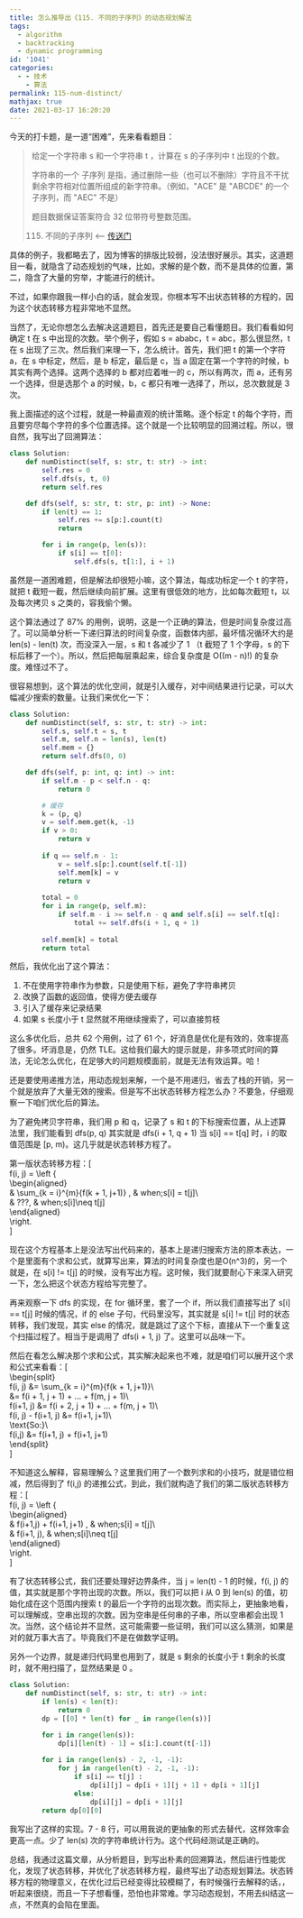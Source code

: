 ```yaml
---
title: 怎么推导出《115. 不同的子序列》的动态规划解法
tags:
  - algorithm
  - backtracking
  - dynamic programming
id: '1041'
categories:
  - - 技术
    - 算法
permalink: 115-num-distinct/
mathjax: true
date: 2021-03-17 16:20:20
---
```


今天的打卡题，是一道“困难”，先来看看题目：

> 给定一个字符串 s 和一个字符串 t ，计算在 s 的子序列中 t 出现的个数。
> 
> 字符串的一个 子序列 是指，通过删除一些（也可以不删除）字符且不干扰剩余字符相对位置所组成的新字符串。（例如，"ACE" 是 "ABCDE" 的一个子序列，而 "AEC" 不是）
> 
> 题目数据保证答案符合 32 位带符号整数范围。
> 
> 115. 不同的子序列 <-- [传送门](https://leetcode-cn.com/problems/distinct-subsequences)

具体的例子，我都略去了，因为博客的排版比较弱，没法很好展示。其实，这道题目一看，就隐含了动态规划的气味，比如，求解的是个数，而不是具体的位置，第二，隐含了大量的穷举，才能进行的统计。

不过，如果你跟我一样小白的话，就会发现，你根本写不出状态转移的方程的，因为这个状态转移方程非常地不显然。

当然了，无论你想怎么去解决这道题目，首先还是要自己看懂题目。我们看看如何确定 t 在 s 中出现的次数。举个例子，假如 s = ababc，t = abc，那么很显然，t 在 s 出现了三次。然后我们来理一下，怎么统计。首先，我们把 t 的第一个字符 a，在 s 中标定，然后，是 b 标定，最后是 c，当 a 固定在第一个字符的时候，b 其实有两个选择。这两个选择的 b 都对应着唯一的 c，所以有两次，而 a，还有另一个选择，但是选那个 a 的时候，b，c 都只有唯一选择了，所以，总次数就是 3 次。

我上面描述的这个过程，就是一种最直观的统计策略。逐个标定 t 的每个字符，而且要穷尽每个字符的多个位置选择。这个就是一个比较明显的回溯过程。所以，很自然，我写出了回溯算法：

```python
class Solution:
    def numDistinct(self, s: str, t: str) -> int:
        self.res = 0
        self.dfs(s, t, 0)
        return self.res

    def dfs(self, s: str, t: str, p: int) -> None:
        if len(t) == 1:
            self.res += s[p:].count(t)
            return

        for i in range(p, len(s)):
            if s[i] == t[0]:
                self.dfs(s, t[1:], i + 1)
```

虽然是一道困难题，但是解法却很短小嘛，这个算法，每成功标定一个 t 的字符，就把 t 截短一截，然后继续向前扩展。这里有很低效的地方，比如每次截短 t，以及每次拷贝 s 之类的，容我偷个懒。

这个算法通过了 87% 的用例，说明，这是一个正确的算法，但是时间复杂度过高了。可以简单分析一下递归算法的时间复杂度，函数体内部，最坏情况循环大约是 len(s) - len(t) 次，而没深入一层，s 和 t 各减少了 1 （t 截短了 1 个字母，s 的下标后移了一个）。所以，然后把每层乘起来，综合复杂度是 O((m - n)!) 的复杂度。难怪过不了。

很容易想到，这个算法的优化空间，就是引入缓存，对中间结果进行记录，可以大幅减少搜索的数量。让我们来优化一下：

```python
class Solution:
    def numDistinct(self, s: str, t: str) -> int:
        self.s, self.t = s, t
        self.m, self.n = len(s), len(t)
        self.mem = {}
        return self.dfs(0, 0)

    def dfs(self, p: int, q: int) -> int:
        if self.m - p < self.n - q:
            return 0

        # 缓存
        k = (p, q)
        v = self.mem.get(k, -1)
        if v > 0:
            return v
        
        if q == self.n - 1:
            v = self.s[p:].count(self.t[-1])
            self.mem[k] = v
            return v
        
        total = 0
        for i in range(p, self.m):
            if self.m - i >= self.n - q and self.s[i] == self.t[q]:
                total += self.dfs(i + 1, q + 1)
        
        self.mem[k] = total
        return total
```

然后，我优化出了这个算法：

1.  不在使用字符串作为参数，只是使用下标，避免了字符串拷贝
2.  改换了函数的返回值，使得方便去缓存
3.  引入了缓存来记录结果
4.  如果 s 长度小于 t 显然就不用继续搜索了，可以直接剪枝

这么多优化后，总共 62 个用例，过了 61 个，好消息是优化是有效的，效率提高了很多。坏消息是，仍然 TLE。这给我们最大的提示就是，非多项式时间的算法，无论怎么优化，在足够大的问题规模面前，就是无法有效运算。哈！

还是要使用递推方法，用动态规划来解，一个是不用递归，省去了栈的开销，另一个就是放弃了大量无效的搜索。但是写不出状态转移方程怎么办？不要急，仔细观察一下咱们优化后的算法。

为了避免拷贝字符串，我们用 p 和 q，记录了 s 和 t 的下标搜索位置，从上述算法里，我们能看到 dfs(p, q) 其实就是 dfs(i + 1, q + 1) 当 s[i] == t[q] 时，i 的取值范围是 [p, m)。这几乎就是状态转移方程了。

第一版状态转移方程：\[  
f(i, j) = \left \{  
\begin{aligned}  
& \sum_{k = i}^{m}{f(k + 1, j+1)} , & when\;s[i] = t[j]\\  
& ???, & when\;s[i]\neq t[j]  
\end{aligned}  
\right.  
\]

现在这个方程基本上是没法写出代码来的，基本上是递归搜索方法的原本表达，一个是里面有个求和公式，就算写出来，算法的时间复杂度也是O(n^3)的，另一个就是，在 s[i] != t[j] 的时候，没有写出方程。这时候，我们就要耐心下来深入研究一下，怎么把这个状态方程给写完整了。

再来观察一下 dfs 的实现，在 for 循环里，套了一个 if，所以我们直接写出了 s[i] == t[j] 时候的情况，if 的 else 子句，代码里没写，其实就是 s[i] != t[j] 时的状态转移，我们发现，其实 else 的情况，就是跳过了这个下标，直接从下一个重复这个扫描过程了。相当于是调用了 dfs(i + 1, j) 了。这里可以品味一下。

然后在看怎么解决那个求和公式，其实解决起来也不难，就是咱们可以展开这个求和公式来看看：\[  
\begin{split}  
f(i, j) &= \sum_{k = i}^{m}{f(k + 1, j+1)}\\  
&= f(i + 1, j + 1) + … + f(m, j + 1)\\  
f(i+1, j) &= f(i + 2, j + 1) + … + f(m, j + 1)\\  
f(i, j) - f(i+1, j) &= f(i+1, j+1)\\  
\text{So:}\\  
f(i,j) &= f(i+1, j) + f(i+1, j+1)  
\end{split}  
\]

不知道这么解释，容易理解么？这里我们用了一个数列求和的小技巧，就是错位相减，然后得到了 f(i,j) 的递推公式，到此，我们就构造了我们的第二版状态转移方程：\[  
f(i, j) = \left \{  
\begin{aligned}  
& f(i+1,j) + f(i+1, j+1) , & when\;s[i] = t[j]\\  
& f(i+1, j), & when\;s[i]\neq t[j]  
\end{aligned}  
\right.  
\]

有了状态转移公式，我们还要处理好边界条件，当 j = len(t) - 1 的时候，f(i, j) 的值，其实就是那个字符出现的次数。所以，我们可以把 i 从 0 到 len(s) 的值，初始化成在这个范围内搜索 t 的最后一个字符的出现次数。而实际上，更抽象地看，可以理解成，空串出现的次数。因为空串是任何串的子串，所以空串都会出现 1 次。当然，这个结论并不显然，这可能需要一些证明，我们可以这么猜测，如果是对的就万事大吉了。毕竟我们不是在做数学证明。

另外一个边界，就是递归代码里也用到了，就是 s 剩余的长度小于 t 剩余的长度时，就不用扫描了，显然结果是 0 。

```python
class Solution:
    def numDistinct(self, s: str, t: str) -> int:
        if len(s) < len(t):
            return 0
        dp = [[0] * len(t) for _ in range(len(s))]

        for i in range(len(s)):
            dp[i][len(t) - 1] = s[i:].count(t[-1])
        
        for i in range(len(s) - 2, -1, -1):
            for j in range(len(t) - 2, -1, -1):
                if s[i] == t[j] :
                    dp[i][j] = dp[i + 1][j + 1] + dp[i + 1][j]
                else:
                    dp[i][j] = dp[i + 1][j]
        return dp[0][0]
```

我写出了这样的实现。7 - 8 行，可以用我说的更抽象的形式去替代，这样效率会更高一点。少了 len(s) 次的字符串统计行为。这个代码经测试是正确的。

总结，我通过这篇文章，从分析题目，到写出朴素的回溯算法，然后进行性能优化，发现了状态转移，并优化了状态转移方程，最终写出了动态规划算法。状态转移方程的物理意义，在优化过后已经变得比较模糊了，有时候强行去解释的话，，听起来很绕，而且一下子想看懂，恐怕也非常难。学习动态规划，不用去纠结这一点，不然真的会陷在里面。